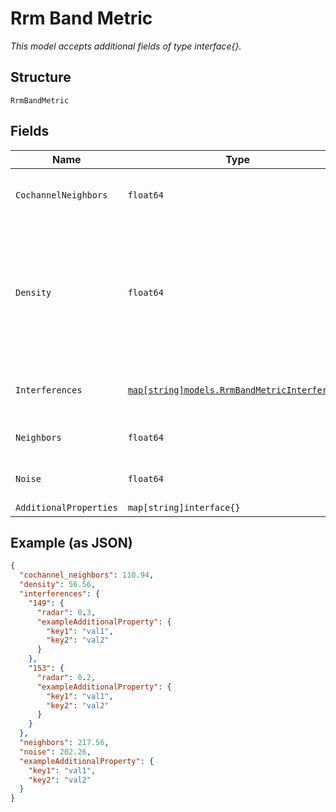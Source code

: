 
# Rrm Band Metric

*This model accepts additional fields of type interface{}.*

## Structure

`RrmBandMetric`

## Fields

| Name | Type | Tags | Description |
|  --- | --- | --- | --- |
| `CochannelNeighbors` | `float64` | Required | Average number of co-channel neighbors |
| `Density` | `float64` | Required | defined by how APs can hear from one and another, 0 - 1 (everyone can hear everyone)<br>**Constraints**: `>= 0`, `<= 1` |
| `Interferences` | [`map[string]models.RrmBandMetricInterference`](../../doc/models/rrm-band-metric-interference.md) | Optional | Property key is the channel number |
| `Neighbors` | `float64` | Required | Average number of neighbors |
| `Noise` | `float64` | Required | Average noise in dBm |
| `AdditionalProperties` | `map[string]interface{}` | Optional | - |

## Example (as JSON)

```json
{
  "cochannel_neighbors": 110.94,
  "density": 56.56,
  "interferences": {
    "149": {
      "radar": 0.3,
      "exampleAdditionalProperty": {
        "key1": "val1",
        "key2": "val2"
      }
    },
    "153": {
      "radar": 0.2,
      "exampleAdditionalProperty": {
        "key1": "val1",
        "key2": "val2"
      }
    }
  },
  "neighbors": 217.56,
  "noise": 202.26,
  "exampleAdditionalProperty": {
    "key1": "val1",
    "key2": "val2"
  }
}
```

